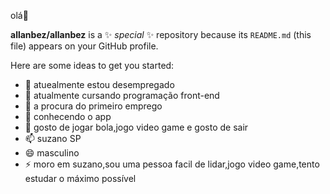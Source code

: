 olá👋


**allanbez/allanbez** is a ✨ _special_ ✨ repository because its `README.md` (this file) appears on your GitHub profile.

Here are some ideas to get you started:

- 🔭 atuealmente estou desempregado
- 🌱 atualmente cursando programação front-end
- 👯 a procura do primeiro emprego
- 🤔 conhecendo o app
- 💬 gosto de jogar bola,jogo video game e gosto de sair 
- 📫 suzano SP
- 😄 masculino
- ⚡ moro em suzano,sou uma pessoa facil de lidar,jogo video game,tento estudar o máximo possível
